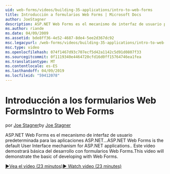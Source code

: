 ```yaml
---
uid: web-forms/videos/building-35-applications/intro-to-web-forms
title: Introducción a formularios Web Forms | Microsoft Docs
author: JoeStagner
description: ASP.NET Web Forms es el mecanismo de interfaz de usuario predeterminada para las aplicaciones ASP.NET... Este vídeo demostrará básica del desarrollo con formularios Web Forms.
ms.author: riande
ms.date: 04/09/2009
ms.assetid: bde8ff36-4e52-4687-8de4-5ee2d367dc92
msc.legacyurl: /web-forms/videos/building-35-applications/intro-to-web-forms
msc.type: video
ms.openlocfilehash: 074f1467d93c707ecf5d42a1142c5d91d0807f33
ms.sourcegitcommit: 0f1119340e4464720cfd16d0ff15764746ea1fea
ms.translationtype: MT
ms.contentlocale: es-ES
ms.lasthandoff: 04/09/2019
ms.locfileid: "59412078"
---
```

# <a name="intro-to-web-forms"></a><span data-ttu-id="894a4-104">Introducción a los formularios Web Forms</span><span class="sxs-lookup"><span data-stu-id="894a4-104">Intro to Web Forms</span></span>

<span data-ttu-id="894a4-105">por [Joe Stagner](https://github.com/JoeStagner)</span><span class="sxs-lookup"><span data-stu-id="894a4-105">by [Joe Stagner](https://github.com/JoeStagner)</span></span>

<span data-ttu-id="894a4-106">ASP.NET Web Forms es el mecanismo de interfaz de usuario predeterminada para las aplicaciones ASP.NET...</span><span class="sxs-lookup"><span data-stu-id="894a4-106">ASP.NET Web Forms is the default User Interface mechanism for ASP.NET applications..</span></span> <span data-ttu-id="894a4-107">Este vídeo demostrará básica del desarrollo con formularios Web Forms.</span><span class="sxs-lookup"><span data-stu-id="894a4-107">This video will demonstrate the basic of developing with Web Forms.</span></span>

[<span data-ttu-id="894a4-108">&#9654;Vea el vídeo (23 minutos)</span><span class="sxs-lookup"><span data-stu-id="894a4-108">&#9654; Watch video (23 minutes)</span></span>](https://channel9.msdn.com/Blogs/ASP-NET-Site-Videos/intro-to-web-forms)
